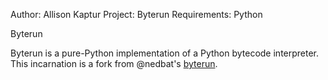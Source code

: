Author: Allison Kaptur
Project: Byterun
Requirements: Python

Byterun

Byterun is a pure-Python implementation of a Python
bytecode interpreter.  This incarnation is a fork from
 @nedbat's [byterun](https://github.com/nedbat/byterun/).
